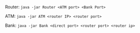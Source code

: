 Router:
`java -jar Router <ATM port> <Bank Port>`

ATM:
`java -jar ATM <router IP> <router port>`

Bank:
`java -jar Bank <direct port> <router port> <router ip>`
